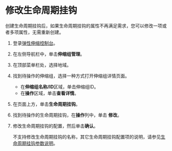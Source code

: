 # 修改生命周期挂钩

创建生命周期挂钩后，如果生命周期挂钩的属性不再满足需求，您可以修改一项或者多项属性，无需重新创建。

1.  登录[弹性伸缩控制台](https://essnew.console.aliyun.com/)。

2.  在左侧导航栏中，单击**伸缩组管理**。

3.  在顶部菜单栏处，选择地域。

4.  找到待操作的伸缩组，选择一种方式打开伸缩组详情页面。

    -   在**伸缩组名称/ID**区域，单击伸缩组ID。
    -   在**操作**区域，单击**查看详情**。
5.  在页面上方，单击**生命周期挂钩**。

6.  找到待操作的生命周期挂钩，在**操作**列中，单击 **修改**。

7.  修改生命周期挂钩的配置，然后单击**确认**。

    不支持修改生命周期挂钩的名称，其它生命周期挂钩配置项的说明，请参见[生命周期挂钩参数说明](/cn.zh-CN/伸缩组/生命周期挂钩/创建生命周期挂钩.md)。


